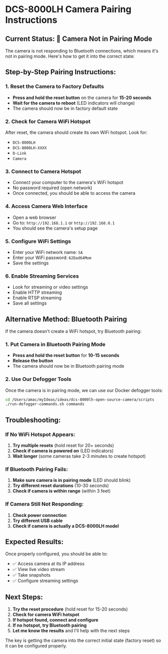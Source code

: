 # DCS-8000LH Camera Pairing Instructions

## Current Status: 🔴 **Camera Not in Pairing Mode**

The camera is not responding to Bluetooth connections, which means it's not in pairing mode. Here's how to get it into the correct state:

## Step-by-Step Pairing Instructions:

### 1. **Reset the Camera to Factory Defaults**
   - **Press and hold the reset button** on the camera for **15-20 seconds**
   - **Wait for the camera to reboot** (LED indicators will change)
   - The camera should now be in factory default state

### 2. **Check for Camera WiFi Hotspot**
   After reset, the camera should create its own WiFi hotspot. Look for:
   - `DCS-8000LH`
   - `DCS-8000LH-XXXX`
   - `D-Link`
   - `Camera`

### 3. **Connect to Camera Hotspot**
   - Connect your computer to the camera's WiFi hotspot
   - No password required (open network)
   - Once connected, you should be able to access the camera

### 4. **Access Camera Web Interface**
   - Open a web browser
   - Go to: `http://192.168.1.1` or `http://192.168.0.1`
   - You should see the camera's setup page

### 5. **Configure WiFi Settings**
   - Enter your WiFi network name: `SA`
   - Enter your WiFi password: `62Dad64Mom`
   - Save the settings

### 6. **Enable Streaming Services**
   - Look for streaming or video settings
   - Enable HTTP streaming
   - Enable RTSP streaming
   - Save all settings

## Alternative Method: Bluetooth Pairing

If the camera doesn't create a WiFi hotspot, try Bluetooth pairing:

### 1. **Put Camera in Bluetooth Pairing Mode**
   - **Press and hold the reset button** for **10-15 seconds**
   - **Release the button**
   - The camera should now be in Bluetooth pairing mode

### 2. **Use Our Defogger Tools**
   Once the camera is in pairing mode, we can use our Docker defogger tools:
   ```bash
   cd /Users/amac/myIdeas/ideas/dcs-8000lh-open-source-camera/scripts
   ./run-defogger-commands.sh commands
   ```

## Troubleshooting:

### If No WiFi Hotspot Appears:
1. **Try multiple resets** (hold reset for 20+ seconds)
2. **Check if camera is powered on** (LED indicators)
3. **Wait longer** (some cameras take 2-3 minutes to create hotspot)

### If Bluetooth Pairing Fails:
1. **Make sure camera is in pairing mode** (LED should blink)
2. **Try different reset durations** (10-30 seconds)
3. **Check if camera is within range** (within 3 feet)

### If Camera Still Not Responding:
1. **Check power connection**
2. **Try different USB cable**
3. **Check if camera is actually a DCS-8000LH model**

## Expected Results:

Once properly configured, you should be able to:
- ✅ Access camera at its IP address
- ✅ View live video stream
- ✅ Take snapshots
- ✅ Configure streaming settings

## Next Steps:

1. **Try the reset procedure** (hold reset for 15-20 seconds)
2. **Check for camera WiFi hotspot**
3. **If hotspot found, connect and configure**
4. **If no hotspot, try Bluetooth pairing**
5. **Let me know the results** and I'll help with the next steps

The key is getting the camera into the correct initial state (factory reset) so it can be configured properly.

